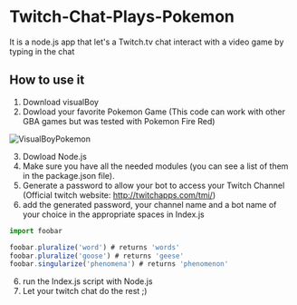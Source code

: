# Twitch-Chat-Plays-Pokemon
It is a node.js app that let's a Twitch.tv chat interact with a video game by typing in the chat 

## How to use it

1. Download visualBoy
2. Dowload your favorite Pokemon Game (This code can work with other GBA games but was tested with Pokemon Fire Red)

![VisualBoyPokemon](https://user-images.githubusercontent.com/72973649/102903767-150b7e00-4471-11eb-9735-c3386e3938c7.jpg)

3. Dowload Node.js
4. Make sure you have all the needed modules (you can see a list of them in the package.json file).
5. Generate a password to allow your bot to access your Twitch Channel (Official twitch website: http://twitchapps.com/tmi/)
6. add the generated password, your channel name and a bot name of your choice in the appropriate spaces in Index.js
```javascript
import foobar

foobar.pluralize('word') # returns 'words'
foobar.pluralize('goose') # returns 'geese'
foobar.singularize('phenomena') # returns 'phenomenon'
```
6. run the Index.js script with Node.js
7. Let your twitch chat do the rest ;)





